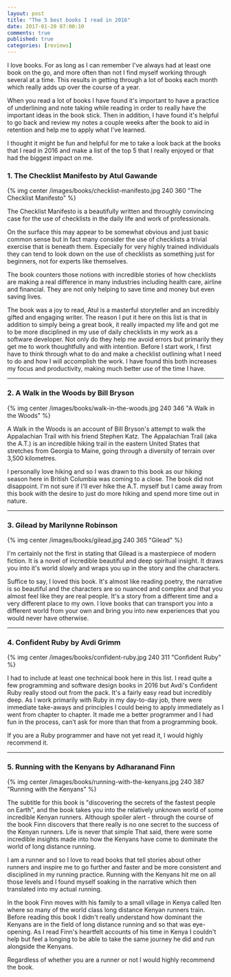 ```yaml
---
layout: post
title: "The 5 best books I read in 2016"
date: 2017-01-20 07:00:10
comments: true
published: true
categories: [reviews]
---
```


I love books. For as long as I can remember I've always had at least one book
on the go, and more often than not I find myself working through several at a time.
This results in getting through a lot of books each month which really
adds up over the course of a year.

When you read a lot of books I have found it's important to have a practice
of underlining and note taking while reading in order to really have the
important ideas in the book stick. Then in addition, I have found it's helpful
to go back and review my notes a couple weeks after the book to aid in
retention and help me to apply what I've learned.

I thought it might be fun and helpful for me to take a look back at the books that I
read in 2016 and make a list of the top 5 that I really enjoyed or that
had the biggest impact on me.

<!-- more -->

### 1. The Checklist Manifesto by Atul Gawande

{% img center /images/books/checklist-manifesto.jpg 240 360 "The Checklist Manifesto" %}

The Checklist Manifesto is a beautifully written and throughly convincing case
for the use of checklists in the daily life and work of professionals.

On the surface this may appear to be somewhat obvious and just basic common sense
but in fact many consider the use of checklists a trivial exercise
that is beneath them. Especially for very highly trained individuals
they can tend to look down on the use of checklists as something just for beginners, not for experts
like themselves.

The book counters those notions with incredible stories of how checklists are
making a real difference in many industries including health care, airline and financial.
They are not only helping to save time and money but even saving lives.

The book was a joy to read, Atul is a masterful storyteller and an incredibly
gifted and engaging writer. The reason I put it here on this list is that
in addition to simply being a great book, it really impacted my life and
got me to be more disciplined in my use of daily checklists in my work
as a software developer. Not only do they help me avoid errors but
primarily they get me to work thoughtfully and with intention. Before
I start work, I first have to think through what to do and make a checklist
outlining what I need to do and how I will accomplish the work. I have found this both increases
my focus and productivity, making much better use of the time I have.

---

### 2. A Walk in the Woods by Bill Bryson

{% img center /images/books/walk-in-the-woods.jpg 240 346 "A Walk in the Woods" %}

A Walk in the Woods is an account of Bill Bryson's attempt to walk the
Appalachian Trail with his friend Stephen Katz. The Appalachian Trail (aka the A.T.) is
an incredible hiking trail in the eastern United States that stretches from Georgia to
Maine, going through a diversity of terrain over 3,500 kilometres.

I personally love hiking and so I was drawn to this book as our hiking season
here in British Columbia was coming to a close. The book did not disappoint. I'm not
sure if I'll ever hike the A.T. myself but I came away from this book with
the desire to just do more hiking and spend more time out in nature.

---

### 3. Gilead by Marilynne Robinson

{% img center /images/books/gilead.jpg 240 365 "Gilead" %}

I'm certainly not the first in stating that Gilead is a masterpiece
of modern fiction. It is a novel of incredible beautiful and deep
spiritual insight. It draws you into it's world slowly and wraps you up
in the story and the characters.

Suffice to say, I loved this book. It's almost like reading poetry,
the narrative is so beautiful and the characters are so nuanced and
complex and that you almost feel like they are real people. It's a story
from a different time and a very different place to my own. I love books
that can transport you into a different world from your own and bring
you into new experiences that you would never have otherwise.


---

### 4. Confident Ruby by Avdi Grimm

{% img center /images/books/confident-ruby.jpg 240 311 "Confident Ruby" %}

I had to include at least one technical book here in this list. I read quite a
few programming and software design books in 2016 but Avdi's Confident Ruby
really stood out from the pack. It's a fairly easy read but incredibly deep.
As I work primarily with Ruby in my day-to-day job, there were immediate take-aways
and principles I could being to apply immediately as I went from chapter to chapter.
It made me a better programmer and I had fun in the process, can't ask for more
than that from a programming book.

If you are a Ruby programmer and have not yet read it, I would highly recommend it.


---

### 5. Running with the Kenyans by Adharanand Finn

{% img center /images/books/running-with-the-kenyans.jpg 240 387 "Running with the Kenyans" %}

The subtitle for this book is "discovering the secrets of the fastest people on Earth",
and the book takes you into the relatively unknown world of some incredible Kenyan
runners. Although spoiler alert - through the course of the book Finn
discovers that there really is no one secret to the success of the Kenyan runners.
Life is never that simple That said, there were some incredible insights made into how
the Kenyans have come to dominate the world of long distance running.

I am a runner and so I love to read books that tell stories about other runners
and inspire me to go further and faster and be more consistent and disciplined
in my running practice. Running with the Kenyans hit me on all those levels
and I found myself soaking in the narrative which then translated into my
actual running.

In the book Finn moves with his family to a small village in Kenya called Iten where
so many of the world class long distance Kenyan runners train. Before reading
this book I didn't really understand how dominant the Kenyans are in the
field of long distance running and so that was eye-opening. As I read
Finn's heartfelt accounts of his time in Kenya I couldn't help but feel
a longing to be able to take the same journey he did and run alongside
the Kenyans.

Regardless of whether you are a runner or not I would highly recommend the book.
